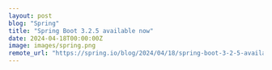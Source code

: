 ```yaml
---
layout: post
blog: "Spring"
title: "Spring Boot 3.2.5 available now"
date: 2024-04-18T00:00:00Z
image: images/spring.png
remote_url: "https://spring.io/blog/2024/04/18/spring-boot-3-2-5-available-now"
---
```

